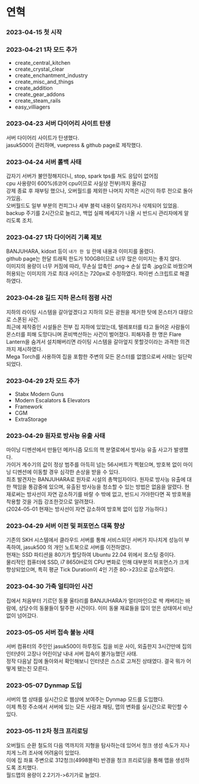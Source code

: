 # 연혁

### 2023-04-15 첫 시작

### 2023-04-21 1차 모드 추가  

- create_central_kitchen
- create_crystal_clear
- create_enchantment_industry
- create_misc_and_things
- create_addition
- create_gear_addons
- create_steam_rails
- easy_villiagers

### 2023-04-23 서버 다이어리 사이트 탄생

서버 다이어리 사이트가 탄생했다.  
jasuk500이 관리하며, vuepress & github page로 제작했다.

### 2023-04-24 서버 롤백 사태  

갑자기 서버가 불안정해지더니, stop, spark tps를 쳐도 응답이 없어짐  
cpu 사용량이 600%(6코어 cpu이므로 사실상 전부)까지 올라감  
강제 종료 후 재부팅 했으나, 오버월드를 제외한 나머지 지역은 시간이 하루 전으로 돌아가있음.  
오버월드도 일부 부분의 컨피그나 세부 블럭 내용이 달라지거나 삭제되어 있었음.  
backup 주기를 2시간으로 늘리고, 백업 실패 메세지가 나올 시 반드시 관리자에게 알리도록 조치.  

### 2023-04-27 1차 다이어리 기록 제보

BANJUHARA, kidoxt 등이 `내가 한 일` 란에 내용과 이미지를 올렸다.  
github page는 한달 트래픽 한도가 100GB이므로 너무 많은 이미지는 좋지 않다.  
이미지의 용량이 너무 커짐에 따라, 무손실 압축인 .png-> 손실 압축 .jpg으로 바꿨으며
허용되는 이미지의 가로 최대 사이즈는 720px로 수정하였다. 
파이썬 스크립트로 해결하였다.

### 2023-04-28 길드 지하 몬스터 점령 사건

지하의 라이팅 시스템을 갈아엎겠다고 지하의 모든 광원을 제거한 탓에 몬스터가 대량으로 스폰된 사건.  
최근에 제작중인 시설들은 전부 집 지하에 있었는데, 텔레포터를 타고 들어온 사람들이 몬스터를 피해 도망다니며 혼비백산하는 사건이 벌어졌다. 
피해자중 한 명은 Flare Lantern을 숨겨서 설치해버리면 라이팅 시스템을 갈아엎지 못할것이라는 과격한 의견까지 제시하였다.  
Mega Torch를 사용하여 집을 포함한 주변의 모든 몬스터를 없앰으로써 사태는 일단락 되었다.  
### 2023-04-29 2차 모드 추가

- Stabx Modern Guns
- Modern Escalators & Elevators
- Framework
- CGM
- ExtraStorage

### 2023-04-29 원자로 방사능 유출 사태

마이닝 디멘션에서 만들던 메카니즘 모드의 핵 분열로에서 방사능 유출 사고가 발생했다.  
가이거 계수기의 값이 정상 범주를 아득히 넘는 56시버트가 찍혔으며, 방호복 없이 마이닝 디멘션에 이동할 경우 심각한 손상을 받을 수 있다.  
최초 발견자는 BANJUHARA로 원자로 시설의 총책임자이다. 원자로 방사능 유출에 대한 책임을 통감중에 있으며, 유출된 방사능을 청소할 수 있는 방법은 없음을 알렸다. 현재로써는 방사선이 자연 감소하기를 바랄 수 밖에 없고, 반드시 가야한다면 꼭 방호복을 착용할 것을 거듭 강조한것으로 알려졌다.  
(2024-05-01 현재는 방사선이 자연 감소하여 방호복 없이 입장 가능하다.)

### 2023-04-29 서버 이전 및 퍼포먼스 대폭 향상

기존의 SKH 시스템에서 클라우드 서버를 통해 서비스되던 서버가 지나치게 성능이 부족하여, jasuk500 의 개인 노트북으로 서버를 이전하였다.  
현재는 SSD 파티션을 80기가 할당하여 Ubuntu 22.04 위에서 호스팅 중이다.  
물리적인 컴퓨터에 SSD, i7 8650H로의 CPU 변화로 인해 대부분의 퍼포먼스가 크게 향상되었으며,
특히 평균 Tick Duration이 4인 기준 80->23으로 감소하였다. 

### 2023-04-30 가축 얼티마인 사건

집에서 처음부터 기르던 동물 울타리를 BANJUHARA가 얼티마인으로 싹 캐버리는 바람에, 상당수의 동물들이 탈주한 사건이다. 
이미 동물 재료들을 많이 얻은 상태여서 비난없이 넘어갔다.

### 2023-05-05 서버 접속 불능 사태

서버 컴퓨터의 주인인 jasuk500이 하루정도 집을 비운 사이, 외출한지 3시간만에 집의 인터넷이 고장나 어린이날 내내 서버 접속이 불가능했던 사태.  
정작 다음날 집에 돌아와서 확인해보니 인터넷은 스스로 고쳐진 상태였다. 결국 뭐가 어떻게 됐는진 모른다.

### 2023-05-07 Dynmap 도입

서버의 맵 상태를 실시간으로 웹상에 보여주는 Dynmap 모드를 도입했다.  
이제 특정 주소에서 서버에 있는 모든 사람과 채팅, 맵의 변화를 실시간으로 확인할 수 있다.

### 2023-05-11 2차 청크 프리로딩

오버월드 순환 철도의 다음 역까지의 지형을 탐사하는데 있어서 청크 생성 속도가 지나치게 느려 조사에 어려움이 있었다.  
이에 집 좌표 주변으로 312청크(4998블럭) 반경을 청크 프리로딩을 통해 맵을 생성하도록 조치했다.  
월드맵의 용량이 2.2기가->6기가로 늘었다.